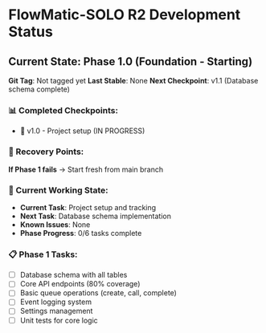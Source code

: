 # FlowMatic-SOLO R2 Development Status

## Current State: Phase 1.0 (Foundation - Starting)
**Git Tag**: Not tagged yet
**Last Stable**: None
**Next Checkpoint**: v1.1 (Database schema complete)

### 📊 Completed Checkpoints:
- 🔄 v1.0 - Project setup (IN PROGRESS)

### 🚨 Recovery Points:
**If Phase 1 fails** → Start fresh from main branch

### 🎯 Current Working State:
- **Current Task**: Project setup and tracking
- **Next Task**: Database schema implementation
- **Known Issues**: None
- **Phase Progress**: 0/6 tasks complete

### 📋 Phase 1 Tasks:
- [ ] Database schema with all tables
- [ ] Core API endpoints (80% coverage)
- [ ] Basic queue operations (create, call, complete)
- [ ] Event logging system
- [ ] Settings management
- [ ] Unit tests for core logic